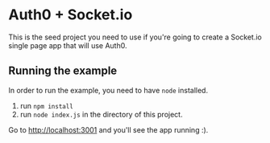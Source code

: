 # Auth0 + Socket.io

This is the seed project you need to use if you're going to create a Socket.io single page app that will use Auth0.

## Running the example

In order to run the example, you need to have `node` installed. 

1. run `npm install` 
1. run `node index.js` in the directory of this project.

Go to [http://localhost:3001](http://localhost:3001) and you'll see the app running :).
